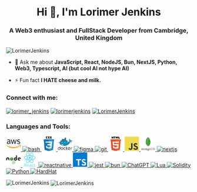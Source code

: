 <h1 align="center">Hi 👋, I'm Lorimer Jenkins</h1>
<h3 align="center">A Web3 enthusiast and FullStack Developer from Cambridge, United Kingdom</h3>

<p align="left"> <img src="https://komarev.com/ghpvc/?username=LorimerJenkins&label=Profile%20views&color=0e75b6&style=flat" alt="LorimerJenkins" /> </p>

- 💬 Ask me about **JavaScript, React, NodeJS, Bun, NextJS, Python, Web3, Typescript, AI (but cool AI not hype AI)**

- ⚡ Fun fact **I HATE cheese and milk.**

<h3 align="left">Connect with me:</h3>
<p align="left">
<a href="https://twitter.com/lorimer_jenkins" target="blank"><img align="center" src="https://raw.githubusercontent.com/rahuldkjain/github-profile-readme-generator/master/src/images/icons/Social/twitter.svg" alt="lorimer_jenkins" height="30" width="40" /></a>
<a href="https://linkedin.com/in/lorimerjenkins" target="blank"><img align="center" src="https://raw.githubusercontent.com/rahuldkjain/github-profile-readme-generator/master/src/images/icons/Social/linked-in-alt.svg" alt="lorimerjenkins" height="30" width="40" /></a>
<a href="https://www.youtube.com/c/LorimerJenkins" target="blank"><img align="center" src="https://raw.githubusercontent.com/rahuldkjain/github-profile-readme-generator/master/src/images/icons/Social/youtube.svg" alt="LorimerJenkins" height="30" width="40" /></a>
</p>

<h3 align="left">Languages and Tools:</h3>
<p align="left"> 

<a href="https://aws.amazon.com" target="_blank" rel="noreferrer"> <img src="https://raw.githubusercontent.com/devicons/devicon/master/icons/amazonwebservices/amazonwebservices-original-wordmark.svg" alt="aws" width="40" height="40"/> </a> <a href="https://www.gnu.org/software/bash/" target="_blank" rel="noreferrer"> <img src="https://www.vectorlogo.zone/logos/gnu_bash/gnu_bash-icon.svg" alt="bash" width="40" height="40"/> </a> <a href="https://www.w3schools.com/css/" target="_blank" rel="noreferrer"> <img src="https://raw.githubusercontent.com/devicons/devicon/master/icons/css3/css3-original-wordmark.svg" alt="css3" width="40" height="40"/> </a> <a href="https://www.docker.com/" target="_blank" rel="noreferrer"> <img src="https://raw.githubusercontent.com/devicons/devicon/master/icons/docker/docker-original-wordmark.svg" alt="docker" width="40" height="40"/> </a> <a href="https://www.figma.com/" target="_blank" rel="noreferrer"> <img src="https://www.vectorlogo.zone/logos/figma/figma-icon.svg" alt="figma" width="40" height="40"/> </a> <a href="https://git-scm.com/" target="_blank" rel="noreferrer"> <img src="https://www.vectorlogo.zone/logos/git-scm/git-scm-icon.svg" alt="git" width="40" height="40"/> </a> <a href="https://www.w3.org/html/" target="_blank" rel="noreferrer"> <img src="https://raw.githubusercontent.com/devicons/devicon/master/icons/html5/html5-original-wordmark.svg" alt="html5" width="40" height="40"/> </a> <a href="https://developer.mozilla.org/en-US/docs/Web/JavaScript" target="_blank" rel="noreferrer"> <img src="https://raw.githubusercontent.com/devicons/devicon/master/icons/javascript/javascript-original.svg" alt="javascript" width="40" height="40"/> </a> <a href="https://www.mongodb.com/" target="_blank" rel="noreferrer"> <img src="https://raw.githubusercontent.com/devicons/devicon/master/icons/mongodb/mongodb-original-wordmark.svg" alt="mongodb" width="40" height="40"/> </a> <a href="https://nextjs.org/" target="_blank" rel="noreferrer"> <img src="https://cdn.worldvectorlogo.com/logos/nextjs-2.svg" alt="nextjs" width="40" height="40"/> </a> <a href="https://nodejs.org" target="_blank" rel="noreferrer"> <img src="https://raw.githubusercontent.com/devicons/devicon/master/icons/nodejs/nodejs-original-wordmark.svg" alt="nodejs" width="40" height="40"/> </a> <a href="https://reactjs.org/" target="_blank" rel="noreferrer"> <img src="https://raw.githubusercontent.com/devicons/devicon/master/icons/react/react-original-wordmark.svg" alt="react" width="40" height="40"/> </a> <a href="https://reactnative.dev/" target="_blank" rel="noreferrer"> <img src="https://reactnative.dev/img/header_logo.svg" alt="reactnative" width="40" height="40"/> </a> <a href="https://www.typescriptlang.org/" target="_blank" rel="noreferrer"> <img src="https://raw.githubusercontent.com/devicons/devicon/master/icons/typescript/typescript-original.svg" alt="typescript" width="40" height="40"/> </a> <a href="https://jestjs.io" target="_blank" rel="noreferrer"> <img src="https://www.vectorlogo.zone/logos/jestjsio/jestjsio-icon.svg" alt="jest" width="40" height="40"/> </a> </a> <a href="https://bun.sh" target="_blank" rel="noreferrer"> <img src="https://bun.sh/logo.svg" alt="bun" width="40" height="40"/> </a> </a> <a href="https://chat.openai.com" target="_blank" rel="noreferrer"> <img src="https://upload.wikimedia.org/wikipedia/commons/thumb/0/04/ChatGPT_logo.svg/240px-ChatGPT_logo.svg.png" alt="ChatGPT" width="40" height="40"/> </a> <a href="https://www.lua.org/" target="_blank" rel="noreferrer"> <img src="https://www.lua.org/images/logo.gif" alt="Lua" width="40" height="40"/> </a> <a href="https://soliditylang.org/" target="_blank" rel="noreferrer"> <img src="https://docs.soliditylang.org/en/latest/_images/solidity_logo.svg" alt="Solidity" width="40" height="40"/> </a> <a href="https://www.python.org/" target="_blank" rel="noreferrer"> <img src="https://s3.dualstack.us-east-2.amazonaws.com/pythondotorg-assets/media/community/logos/python-logo-only.png" alt="Python" width="40" height="40"/> </a> <a href="https://hardhat.org/" target="_blank" rel="noreferrer"> <img src="https://seeklogo.com/images/H/hardhat-logo-888739EBB4-seeklogo.com.png" alt="HardHat" width="40" height="40"/> </a> 

</p>

<p><img align="left" src="https://github-readme-stats.vercel.app/api/top-langs?username=LorimerJenkins&show_icons=true&locale=en&layout=compact" alt="LorimerJenkins" /></p>

<p>&nbsp;<img align="center" src="https://github-readme-stats.vercel.app/api?username=LorimerJenkins&show_icons=true&locale=en" alt="LorimerJenkins" /></p>
